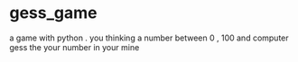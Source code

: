 # gess_game
a game with python . you thinking a number between 0 , 100 and computer gess the your number in your mine 
